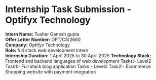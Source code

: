 # Internship Task Submission - Optifyx Technology

**Intern Name:** Tushar Ganesh gupta  
**Offer Letter Number:** OPT/CS/2660  
**Company:** Optifyx Technology  
**Role:** full stack web development Intern  
**Internship Duration:** 1 April 2025 to 30 April 2025 
**Technology Stack:** Frontend and backend languages of web development
Tasks:- Level2 Task1:- Full stack blog application
Tasks:- Level2 Task2:- Ecommerce Shopping website with payment integration


 
 
